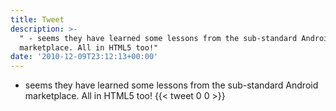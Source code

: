 ```yaml
---
title: Tweet
description: >-
  " - seems they have learned some lessons from the sub-standard Android
  marketplace. All in HTML5 too!"
date: '2010-12-09T23:12:13+00:00'
---
```

 - seems they have learned some lessons from the sub-standard Android marketplace. All in HTML5 too!
      {{< tweet 0 0 >}}
    
